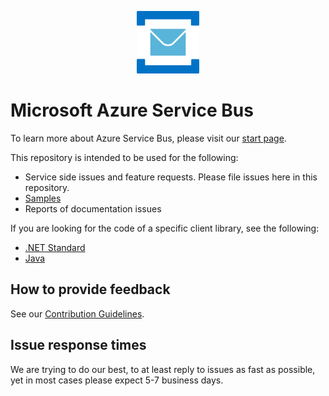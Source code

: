 ﻿<p align="center">
  <img src="service-bus.png" alt="Microsoft Azure Service Bus" width="100"/>
</p>

# Microsoft Azure Service Bus

To learn more about Azure Service Bus, please visit our [start page](https://azure.microsoft.com/services/service-bus/).

This repository is intended to be used for the following:
* Service side issues and feature requests. Please file issues here in this repository.
* [Samples](./samples/readme.md)
* Reports of documentation issues

If you are looking for the code of a specific client library, see the following:
* [.NET Standard](https://github.com/Azure/azure-sdk-for-net/)
* [Java](https://github.com/azure/azure-service-bus-java)

## How to provide feedback

See our [Contribution Guidelines](./.github/CONTRIBUTING.md).

## Issue response times

We are trying to do our best, to at least reply to issues as fast as possible, yet in most cases please expect 5-7 business days.
